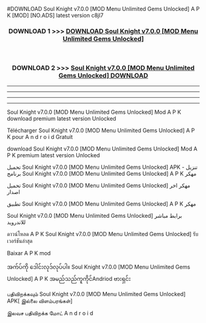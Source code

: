 #DOWNLOAD Soul Knight v7.0.0  [MOD Menu Unlimited Gems Unlocked] A P K [MOD] [NO.ADS] latest version c8jl7



<div align="center">

<h3>DOWNLOAD 1 >>> <a href="https://teeasianyam.web.app?sq=Soul Knight v7.0.0  [MOD Menu Unlimited Gems Unlocked]">DOWNLOAD Soul Knight v7.0.0  [MOD Menu Unlimited Gems Unlocked] </a></h3><br>

<h3>DOWNLOAD 2 >>> <a href="https://teeasianyam.web.app?sq=Soul Knight v7.0.0  [MOD Menu Unlimited Gems Unlocked] ">Soul Knight v7.0.0  [MOD Menu Unlimited Gems Unlocked]  DOWNLOAD </a></h3>

</div>


----------------------------------------------------------

----------------------------------------------------------

----------------------------------------------------------

----------------------------------------------------------


Soul Knight v7.0.0  [MOD Menu Unlimited Gems Unlocked]  Mod A P K download premium latest version Unlocked

Télécharger Soul Knight v7.0.0  [MOD Menu Unlimited Gems Unlocked]  A P K pour A n d r o i d Gratuit

download Soul Knight v7.0.0  [MOD Menu Unlimited Gems Unlocked]  Mod A P K premium latest version Unlocked

تحميل Soul Knight v7.0.0  [MOD Menu Unlimited Gems Unlocked]  APK - تنزيل برنامج Soul Knight v7.0.0  [MOD Menu Unlimited Gems Unlocked]  A P K مهكر

تحميل Soul Knight v7.0.0  [MOD Menu Unlimited Gems Unlocked]  مهكر اخر اصدار

تطبيق Soul Knight v7.0.0  [MOD Menu Unlimited Gems Unlocked]  A P K مهكر

Soul Knight v7.0.0  [MOD Menu Unlimited Gems Unlocked]  برابط مباشر للاندرويد

ดาวน์โหลด A P K Soul Knight v7.0.0  [MOD Menu Unlimited Gems Unlocked]  รับเวอร์ชันล่าสุด

Baixar A P K mod

အက်ပ်ကို ဒေါင်းလုဒ်လုပ်ပါ။ Soul Knight v7.0.0  [MOD Menu Unlimited Gems Unlocked]  A P K အမည်သည်ကူကိုင်Andriod ဗားရှင်း

பதிவிறக்கவும் Soul Knight v7.0.0  [MOD Menu Unlimited Gems Unlocked]  APK[ இல்லை விளம்பரங்கள்] 
 
இலவச பதிவிறக்க மோட் A n d r o i d



